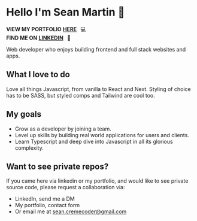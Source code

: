 # Hello I'm Sean Martin :wave:

**VIEW MY PORTFOLIO** [**HERE**](https://seanmartin.netlify.app/) &thinsp; :computer: 
<br/>
**FIND ME ON** [**LINKEDIN**](https://www.linkedin.com/in/sean-martin-cremecoder/) &thinsp; :speech_balloon: 

Web developer who enjoys building frontend and full stack websites and apps. 

## What I love to do 

Love all things Javascript, from vanilla to React and Next. Styling of choice has to be SASS, but styled comps and Tailwind are cool too.

## My goals

- Grow as a developer by joining a team. 
- Level up skills by building real world applications for users and clients.
- Learn Typescript and deep dive into Javascript in all its glorious complexity. 

## Want to see private repos?

If you came here via linkedin or my portfolio, and would like to see private source code, please request a collaboration via:

- LinkedIn, send me a DM
- My portfolio, contact form
- Or email me at sean.cremecoder@gmail.com

&thinsp;
